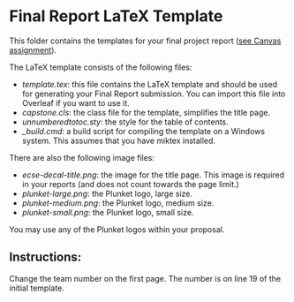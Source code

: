 # Final Report LaTeX Template

This folder contains the templates for your final project report ([see Canvas assignment](https://canvas.auckland.ac.nz/courses/106044/assignments/376416)).

The LaTeX template consists of the following files:
* *template.tex*: this file contains the LaTeX template and should be used for generating your Final Report submission. You can import this file into Overleaf if you want to use it.
* *capstone.cls*: the class file for the template, simplifies the title page.
* *unnumberedtotoc.sty*: the style for the table of contents.
* *_build.cmd*: a build script for compiling the template on a Windows system. This assumes that you have miktex installed.

There are also the following image files:
* *ecse-decal-title.png*: the image for the title page. This image is required in your reports (and does not count towards the page limit.)
* *plunket-large.png*: the Plunket logo, large size.
* *plunket-medium.png*: the Plunket logo, medium size.
* *plunket-small.png*: the Plunket logo, small size.

You may use any of the Plunket logos within your proposal.

## Instructions:

Change the team number on the first page. The number is on line 19 of the initial template.